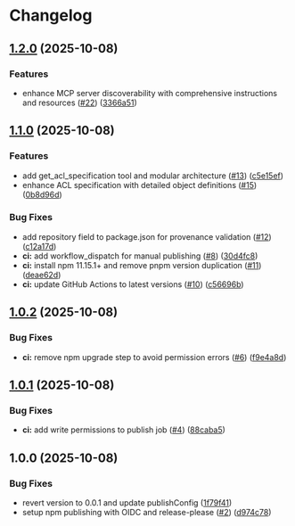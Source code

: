 # Changelog

## [1.2.0](https://github.com/lacolaco/acl/compare/v1.1.0...v1.2.0) (2025-10-08)


### Features

* enhance MCP server discoverability with comprehensive instructions and resources ([#22](https://github.com/lacolaco/acl/issues/22)) ([3366a51](https://github.com/lacolaco/acl/commit/3366a51ad00b0ddcf70ef6349839370cb00140fc))

## [1.1.0](https://github.com/lacolaco/acl/compare/v1.0.2...v1.1.0) (2025-10-08)


### Features

* add get_acl_specification tool and modular architecture ([#13](https://github.com/lacolaco/acl/issues/13)) ([c5e15ef](https://github.com/lacolaco/acl/commit/c5e15ef87df55bbadbc628079682155151a26f00))
* enhance ACL specification with detailed object definitions ([#15](https://github.com/lacolaco/acl/issues/15)) ([0b8d96d](https://github.com/lacolaco/acl/commit/0b8d96dbf800cadf7a9d4cc129e28a7f3117a40a))


### Bug Fixes

* add repository field to package.json for provenance validation ([#12](https://github.com/lacolaco/acl/issues/12)) ([c12a17d](https://github.com/lacolaco/acl/commit/c12a17dfc1ee8af24449f4c0ed4e63605f81a7eb))
* **ci:** add workflow_dispatch for manual publishing ([#8](https://github.com/lacolaco/acl/issues/8)) ([30d4fc8](https://github.com/lacolaco/acl/commit/30d4fc8acbb2086db6e785659b71cc74c9c16ea4))
* **ci:** install npm 11.15.1+ and remove pnpm version duplication ([#11](https://github.com/lacolaco/acl/issues/11)) ([deae62d](https://github.com/lacolaco/acl/commit/deae62dd70aa7803c07c5575ac2fb738eecc9454))
* **ci:** update GitHub Actions to latest versions ([#10](https://github.com/lacolaco/acl/issues/10)) ([c56696b](https://github.com/lacolaco/acl/commit/c56696b06fe5d36c4b5f110a0f725e4a9bc3ecf8))

## [1.0.2](https://github.com/lacolaco/acl/compare/v1.0.1...v1.0.2) (2025-10-08)


### Bug Fixes

* **ci:** remove npm upgrade step to avoid permission errors ([#6](https://github.com/lacolaco/acl/issues/6)) ([f9e4a8d](https://github.com/lacolaco/acl/commit/f9e4a8d5294fb99d8814e81a0ab7008ccc7ee42a))

## [1.0.1](https://github.com/lacolaco/acl/compare/v1.0.0...v1.0.1) (2025-10-08)


### Bug Fixes

* **ci:** add write permissions to publish job ([#4](https://github.com/lacolaco/acl/issues/4)) ([88caba5](https://github.com/lacolaco/acl/commit/88caba539469d46a0c68e3767499556d3feea5b8))

## 1.0.0 (2025-10-08)


### Bug Fixes

* revert version to 0.0.1 and update publishConfig ([1f79f41](https://github.com/lacolaco/acl/commit/1f79f4152828345a4a83eb50c1ad3f76e796dd1d))
* setup npm publishing with OIDC and release-please ([#2](https://github.com/lacolaco/acl/issues/2)) ([d974c78](https://github.com/lacolaco/acl/commit/d974c78a3b5603d2bfcec2c8c4d2cfadff6b1eb6))
